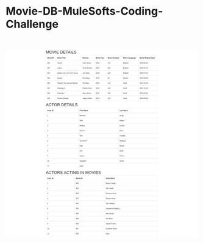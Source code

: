 # Movie-DB-MuleSofts-Coding-Challenge
<br>

![Screenshots](https://github.com/gulamrabbanii/Movie-DB-Mule-Softs-Coding-Challenge/blob/main/Screenshot_%20Movie%20DB.png)
